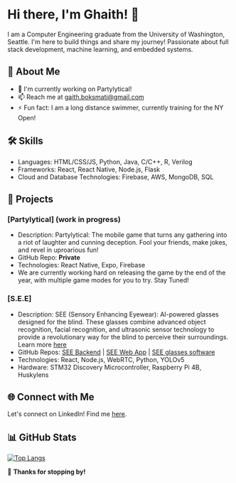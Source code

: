 # Hi there, I'm Ghaith! 👋

I am a Computer Engineering graduate from the University of Washington, Seattle. I'm here to build things and share my journey! Passionate about full stack development, machine learning, and embedded systems.

## 🚀 About Me

- 🔭 I'm currently working on Partylytical!
- 📫 Reach me at gaith.boksmati@gmail.com
- ⚡ Fun fact: I am a long distance swimmer, currently training for the NY Open!

## 🛠️ Skills

- Languages: HTML/CSS/JS, Python, Java, C/C++, R, Verilog
- Frameworks: React, React Native, Node.js, Flask
- Cloud and Database Technologies: Firebase, AWS, MongoDB, SQL

## 🚀 Projects

### [Partylytical] (work in progress)

- Description: Partylytical: The mobile game that turns any gathering into a riot of laughter and cunning deception. Fool your friends, make jokes, and revel in uproarious fun!
- GitHub Repo: **Private**
- Technologies: React Native, Expo, Firebase
- We are currently working hard on releasing the game by the end of the year, with multiple game modes for you to try. Stay Tuned!

### [S.E.E]

- Description: SEE (Sensory Enhancing Eyewear): AI-powered glasses designed for the blind. These glasses combine advanced object recognition, facial recognition, and ultrasonic sensor technology to provide a revolutionary way for the blind to perceive their surroundings. Learn more [here](https://gboksm11.github.io/SEE-Info/)
- GitHub Repos: [SEE Backend](https://github.com/gboksm11/SEE-Backend) | [SEE Web App](https://github.com/varunven/see-face-recognition) | [SEE glasses software](https://github.com/varunven/EE475Capstone)
- Technologies: React, Node.js, WebRTC, Python, YOLOv5
- Hardware: STM32 Discovery Microcontroller, Raspberry Pi 4B, Huskylens

## 🌐 Connect with Me
Let's connect on LinkedIn! Find me [here](https://www.linkedin.com/in/ghaith-boksmati/).


## 📊 GitHub Stats

[![Top Langs](https://github-readme-stats.vercel.app/api/top-langs/?username=anuraghazra&layout=donut-vertical)](https://github.com/anuraghazra/github-readme-stats)

 🎉 **Thanks for stopping by!**
